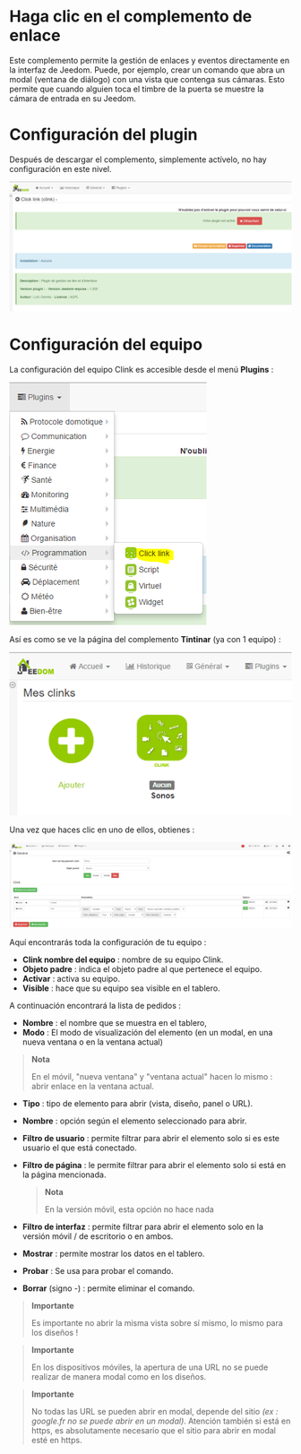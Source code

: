 # Haga clic en el complemento de enlace

Este complemento permite la gestión de enlaces y eventos directamente en la interfaz de Jeedom. Puede, por ejemplo, crear un comando que abra un modal (ventana de diálogo) con una vista que contenga sus cámaras. Esto permite que cuando alguien toca el timbre de la puerta se muestre la cámara de entrada en su Jeedom.

# Configuración del plugin

Después de descargar el complemento, simplemente actívelo, no hay configuración en este nivel.

![clink1](../images/clink1.PNG)

# Configuración del equipo

La configuración del equipo Clink es accesible desde el menú **Plugins** :

![clink2](../images/clink2.PNG)

Así es como se ve la página del complemento **Tintinar** (ya con 1 equipo) :

![clink3](../images/clink3.PNG)

Una vez que haces clic en uno de ellos, obtienes :

![clink4](../images/clink4.PNG)

Aquí encontrarás toda la configuración de tu equipo :

-   **Clink nombre del equipo** : nombre de su equipo Clink.
-   **Objeto padre** : indica el objeto padre al que pertenece el equipo.
-   **Activar** : activa su equipo.
-   **Visible** : hace que su equipo sea visible en el tablero.

A continuación encontrará la lista de pedidos :

-   **Nombre** : el nombre que se muestra en el tablero,
-   **Modo** : El modo de visualización del elemento (en un modal, en una nueva ventana o en la ventana actual)

   > **Nota**
   >
   > En el móvil, "nueva ventana" y "ventana actual" hacen lo mismo : abrir enlace en la ventana actual.

-   **Tipo** : tipo de elemento para abrir (vista, diseño, panel o URL).
-   **Nombre** : opción según el elemento seleccionado para abrir.
-   **Filtro de usuario** : permite filtrar para abrir el elemento solo si es este usuario el que está conectado.

-   **Filtro de página** : le permite filtrar para abrir el elemento solo si está en la página mencionada.

    > **Nota**
    >
    > En la versión móvil, esta opción no hace nada

-   **Filtro de interfaz** : permite filtrar para abrir el elemento solo en la versión móvil / de escritorio o en ambos.
-   **Mostrar** : permite mostrar los datos en el tablero.
-   **Probar** : Se usa para probar el comando.
-   **Borrar** (signo -) : permite eliminar el comando.

> **Importante**
>
> Es importante no abrir la misma vista sobre sí mismo, lo mismo para los diseños !

> **Importante**
>
> En los dispositivos móviles, la apertura de una URL no se puede realizar de manera modal como en los diseños.

> **Importante**
>
> No todas las URL se pueden abrir en modal, depende del sitio *(ex : google.fr no se puede abrir en un modal)*. Atención también si está en https, es absolutamente necesario que el sitio para abrir en modal esté en https.
